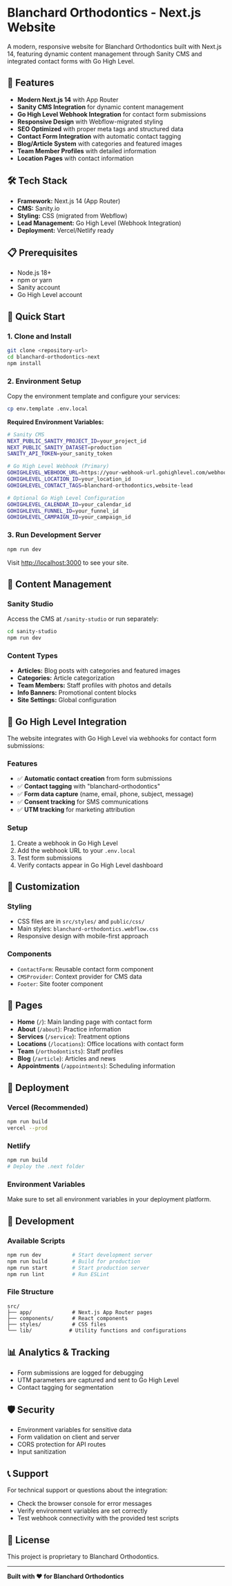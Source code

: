 # Blanchard Orthodontics - Next.js Website

A modern, responsive website for Blanchard Orthodontics built with Next.js 14, featuring dynamic content management through Sanity CMS and integrated contact forms with Go High Level.

## 🚀 Features

- **Modern Next.js 14** with App Router
- **Sanity CMS Integration** for dynamic content management
- **Go High Level Webhook Integration** for contact form submissions
- **Responsive Design** with Webflow-migrated styling
- **SEO Optimized** with proper meta tags and structured data
- **Contact Form Integration** with automatic contact tagging
- **Blog/Article System** with categories and featured images
- **Team Member Profiles** with detailed information
- **Location Pages** with contact information

## 🛠️ Tech Stack

- **Framework:** Next.js 14 (App Router)
- **CMS:** Sanity.io
- **Styling:** CSS (migrated from Webflow)
- **Lead Management:** Go High Level (Webhook Integration)
- **Deployment:** Vercel/Netlify ready

## 📋 Prerequisites

- Node.js 18+ 
- npm or yarn
- Sanity account
- Go High Level account

## 🚀 Quick Start

### 1. Clone and Install

```bash
git clone <repository-url>
cd blanchard-orthodontics-next
npm install
```

### 2. Environment Setup

Copy the environment template and configure your services:

```bash
cp env.template .env.local
```

**Required Environment Variables:**

```bash
# Sanity CMS
NEXT_PUBLIC_SANITY_PROJECT_ID=your_project_id
NEXT_PUBLIC_SANITY_DATASET=production
SANITY_API_TOKEN=your_sanity_token

# Go High Level Webhook (Primary)
GOHIGHLEVEL_WEBHOOK_URL=https://your-webhook-url.gohighlevel.com/webhook
GOHIGHLEVEL_LOCATION_ID=your_location_id
GOHIGHLEVEL_CONTACT_TAGS=blanchard-orthodontics,website-lead

# Optional Go High Level Configuration
GOHIGHLEVEL_CALENDAR_ID=your_calendar_id
GOHIGHLEVEL_FUNNEL_ID=your_funnel_id
GOHIGHLEVEL_CAMPAIGN_ID=your_campaign_id
```

### 3. Run Development Server

```bash
npm run dev
```

Visit [http://localhost:3000](http://localhost:3000) to see your site.

## 📝 Content Management

### Sanity Studio

Access the CMS at `/sanity-studio` or run separately:

```bash
cd sanity-studio
npm run dev
```

### Content Types

- **Articles:** Blog posts with categories and featured images
- **Categories:** Article categorization
- **Team Members:** Staff profiles with photos and details
- **Info Banners:** Promotional content blocks
- **Site Settings:** Global configuration

## 🔗 Go High Level Integration

The website integrates with Go High Level via webhooks for contact form submissions:

### Features
- ✅ **Automatic contact creation** from form submissions
- ✅ **Contact tagging** with "blanchard-orthodontics"
- ✅ **Form data capture** (name, email, phone, subject, message)
- ✅ **Consent tracking** for SMS communications
- ✅ **UTM tracking** for marketing attribution

### Setup
1. Create a webhook in Go High Level
2. Add the webhook URL to your `.env.local`
3. Test form submissions
4. Verify contacts appear in Go High Level dashboard

## 🎨 Customization

### Styling
- CSS files are in `src/styles/` and `public/css/`
- Main styles: `blanchard-orthodontics.webflow.css`
- Responsive design with mobile-first approach

### Components
- `ContactForm`: Reusable contact form component
- `CMSProvider`: Context provider for CMS data
- `Footer`: Site footer component

## 📱 Pages

- **Home** (`/`): Main landing page with contact form
- **About** (`/about`): Practice information
- **Services** (`/service`): Treatment options
- **Locations** (`/locations`): Office locations with contact form
- **Team** (`/orthodontists`): Staff profiles
- **Blog** (`/article`): Articles and news
- **Appointments** (`/appointments`): Scheduling information

## 🚀 Deployment

### Vercel (Recommended)

```bash
npm run build
vercel --prod
```

### Netlify

```bash
npm run build
# Deploy the .next folder
```

### Environment Variables

Make sure to set all environment variables in your deployment platform.

## 🔧 Development

### Available Scripts

```bash
npm run dev          # Start development server
npm run build        # Build for production
npm run start        # Start production server
npm run lint         # Run ESLint
```

### File Structure

```
src/
├── app/             # Next.js App Router pages
├── components/      # React components
├── styles/          # CSS files
└── lib/            # Utility functions and configurations
```

## 📊 Analytics & Tracking

- Form submissions are logged for debugging
- UTM parameters are captured and sent to Go High Level
- Contact tagging for segmentation

## 🛡️ Security

- Environment variables for sensitive data
- Form validation on client and server
- CORS protection for API routes
- Input sanitization

## 📞 Support

For technical support or questions about the integration:
- Check the browser console for error messages
- Verify environment variables are set correctly
- Test webhook connectivity with the provided test scripts

## 📄 License

This project is proprietary to Blanchard Orthodontics.

---

**Built with ❤️ for Blanchard Orthodontics**
